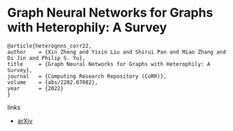 # Graph Neural Networks for Graphs with Heterophily: A Survey


```
@article{heterognns_corr22,
author    = {Xin Zheng and Yixin Liu and Shirui Pan and Miao Zhang and Di Jin and Philip S. Yu},
title     = {Graph Neural Networks for Graphs with Heterophily: A Survey},
journal   = {Computing Research Repository (CoRR)},
volume    = {abs/2202.07082},
year      = {2022}
}
```

links
- [arXiv](https://arxiv.org/abs/2202.07082)
